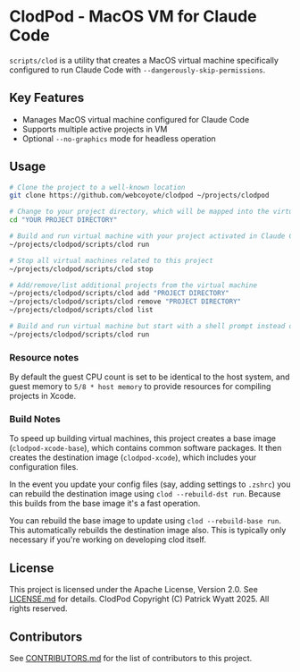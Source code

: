 # ClodPod - MacOS VM for Claude Code

`scripts/clod` is a utility that creates a MacOS virtual machine specifically configured to run Claude Code with `--dangerously-skip-permissions`.


## Key Features

- Manages MacOS virtual machine configured for Claude Code
- Supports multiple active projects in VM
- Optional `--no-graphics` mode for headless operation


## Usage

```bash
# Clone the project to a well-known location
git clone https://github.com/webcoyote/clodpod ~/projects/clodpod

# Change to your project directory, which will be mapped into the virtual machine
cd "YOUR PROJECT DIRECTORY"

# Build and run virtual machine with your project activated in Claude Code
~/projects/clodpod/scripts/clod run

# Stop all virtual machines related to this project
~/projects/clodpod/scripts/clod stop

# Add/remove/list additional projects from the virtual machine
~/projects/clodpod/scripts/clod add "PROJECT DIRECTORY"
~/projects/clodpod/scripts/clod remove "PROJECT DIRECTORY"
~/projects/clodpod/scripts/clod list

# Build and run virtual machine but start with a shell prompt instead of claude
~/projects/clodpod/scripts/clod run
```

### Resource notes

By default the guest CPU count is set to be identical to the host system, and guest memory to `5/8 * host memory` to provide resources for compiling projects in Xcode.

### Build Notes

To speed up building virtual machines, this project creates a base image (`clodpod-xcode-base`), which contains common software packages. It then creates the destination image (`clodpod-xcode`), which includes your configuration files.

In the event you update your config files (say, adding settings to `.zshrc`) you can rebuild the destination image using `clod --rebuild-dst run`. Because this builds from the base image it's a fast operation.

You can rebuild the base image to update using `clod --rebuild-base run`. This automatically rebuilds the destination image also. This is typically only necessary if you're working on developing clod itself.


## License

This project is licensed under the Apache License, Version 2.0. See [LICENSE.md](LICENSE.md) for details. ClodPod Copyright (C) Patrick Wyatt 2025. All rights reserved.

## Contributors

See [CONTRIBUTORS.md](CONTRIBUTORS.md) for the list of contributors to this project.

